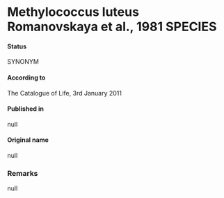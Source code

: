 # Methylococcus luteus Romanovskaya et al., 1981 SPECIES

#### Status
SYNONYM

#### According to
The Catalogue of Life, 3rd January 2011

#### Published in
null

#### Original name
null

### Remarks
null